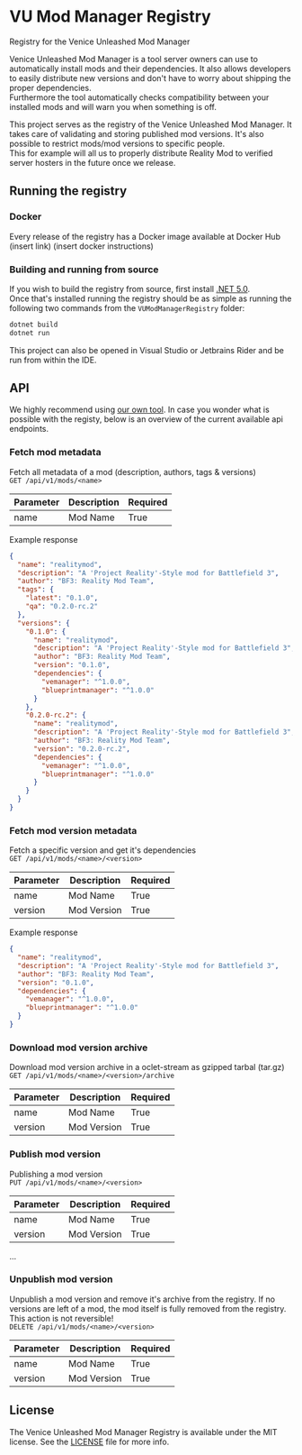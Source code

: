 # VU Mod Manager Registry
Registry for the Venice Unleashed Mod Manager

Venice Unleashed Mod Manager is a tool server owners can use to automatically install mods and their dependencies.
It also allows developers to easily distribute new versions and don't have to worry about shipping the proper dependencies.\
Furthermore the tool automatically checks compatibility between your installed mods and will warn you when something is off.

This project serves as the registry of the Venice Unleashed Mod Manager. It takes care of validating and storing published mod versions.
It's also possible to restrict mods/mod versions to specific people.\
This for example will all us to properly distribute Reality Mod to verified server hosters in the future once we release.

## Running the registry
### Docker
Every release of the registry has a Docker image available at Docker Hub (insert link)
(insert docker instructions)

### Building and running from source
If you wish to build the registry from source, first install [.NET 5.0](https://dotnet.microsoft.com/download/dotnet). \
Once that's installed running the registry should be as simple as running the following two commands from the `VUModManagerRegistry` folder:
```bash
dotnet build
dotnet run
```
This project can also be opened in Visual Studio or Jetbrains Rider and be run from within the IDE.

## API
We highly recommend using [our own tool](https://github.com/BF3RM/vumm-cli). In case you wonder what is possible with the registy, below is an overview of the current available api endpoints.
### Fetch mod metadata
Fetch all metadata of a mod (description, authors, tags & versions)\
`GET /api/v1/mods/<name>`

| Parameter | Description | Required |
| --------- | ----------- | -------- |
| name      | Mod Name    | True     |

Example response
```json
{
  "name": "realitymod",
  "description": "A 'Project Reality'-Style mod for Battlefield 3",
  "author": "BF3: Reality Mod Team",
  "tags": {
    "latest": "0.1.0",
    "qa": "0.2.0-rc.2"
  },
  "versions": {
    "0.1.0": {
      "name": "realitymod",
      "description": "A 'Project Reality'-Style mod for Battlefield 3",
      "author": "BF3: Reality Mod Team",
      "version": "0.1.0",
      "dependencies": {
        "vemanager": "^1.0.0",
        "blueprintmanager": "^1.0.0"
      }
    },
    "0.2.0-rc.2": {
      "name": "realitymod",
      "description": "A 'Project Reality'-Style mod for Battlefield 3",
      "author": "BF3: Reality Mod Team",
      "version": "0.2.0-rc.2",
      "dependencies": {
        "vemanager": "^1.0.0",
        "blueprintmanager": "^1.0.0"
      }
    }
  }
}
```

### Fetch mod version metadata
Fetch a specific version and get it's dependencies\
`GET /api/v1/mods/<name>/<version>`

| Parameter | Description | Required |
| --------- | ----------- | -------- |
| name      | Mod Name    | True     |
| version   | Mod Version | True     |

Example response
```json
{
  "name": "realitymod",
  "description": "A 'Project Reality'-Style mod for Battlefield 3",
  "author": "BF3: Reality Mod Team",
  "version": "0.1.0",
  "dependencies": {
    "vemanager": "^1.0.0",
    "blueprintmanager": "^1.0.0"
  }
}
```

### Download mod version archive
Download mod version archive in a oclet-stream as gzipped tarbal (tar.gz)\
`GET /api/v1/mods/<name>/<version>/archive`

| Parameter | Description | Required |
| --------- | ----------- | -------- |
| name      | Mod Name    | True     |
| version   | Mod Version | True     |


### Publish mod version
Publishing a mod version\
`PUT /api/v1/mods/<name>/<version>`

| Parameter | Description | Required |
| --------- | ----------- | -------- |
| name      | Mod Name    | True     |
| version   | Mod Version | True     |
...

### Unpublish mod version
Unpublish a mod version and remove it's archive from the registry.
If no versions are left of a mod, the mod itself is fully removed from the registry.
This action is not reversible!\
`DELETE /api/v1/mods/<name>/<version>`

| Parameter | Description | Required |
| --------- | ----------- | -------- |
| name      | Mod Name    | True     |
| version   | Mod Version | True     |

## License
The Venice Unleashed Mod Manager Registry is available under the MIT license. See the [LICENSE](./LICENSE) file for more info.